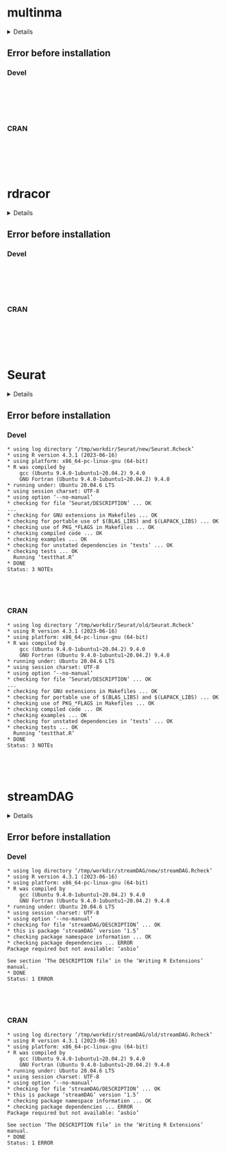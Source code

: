 # multinma

<details>

* Version: NA
* GitHub: NA
* Source code: https://github.com/cran/multinma
* Number of recursive dependencies: 152

Run `revdepcheck::cloud_details(, "multinma")` for more info

</details>

## Error before installation

### Devel

```






```
### CRAN

```






```
# rdracor

<details>

* Version: NA
* GitHub: NA
* Source code: https://github.com/cran/rdracor
* Number of recursive dependencies: 52

Run `revdepcheck::cloud_details(, "rdracor")` for more info

</details>

## Error before installation

### Devel

```






```
### CRAN

```






```
# Seurat

<details>

* Version: 5.0.1
* GitHub: https://github.com/satijalab/seurat
* Source code: https://github.com/cran/Seurat
* Date/Publication: 2023-11-17 23:10:06 UTC
* Number of recursive dependencies: 264

Run `revdepcheck::cloud_details(, "Seurat")` for more info

</details>

## Error before installation

### Devel

```
* using log directory ‘/tmp/workdir/Seurat/new/Seurat.Rcheck’
* using R version 4.3.1 (2023-06-16)
* using platform: x86_64-pc-linux-gnu (64-bit)
* R was compiled by
    gcc (Ubuntu 9.4.0-1ubuntu1~20.04.2) 9.4.0
    GNU Fortran (Ubuntu 9.4.0-1ubuntu1~20.04.2) 9.4.0
* running under: Ubuntu 20.04.6 LTS
* using session charset: UTF-8
* using option ‘--no-manual’
* checking for file ‘Seurat/DESCRIPTION’ ... OK
...
* checking for GNU extensions in Makefiles ... OK
* checking for portable use of $(BLAS_LIBS) and $(LAPACK_LIBS) ... OK
* checking use of PKG_*FLAGS in Makefiles ... OK
* checking compiled code ... OK
* checking examples ... OK
* checking for unstated dependencies in ‘tests’ ... OK
* checking tests ... OK
  Running ‘testthat.R’
* DONE
Status: 3 NOTEs





```
### CRAN

```
* using log directory ‘/tmp/workdir/Seurat/old/Seurat.Rcheck’
* using R version 4.3.1 (2023-06-16)
* using platform: x86_64-pc-linux-gnu (64-bit)
* R was compiled by
    gcc (Ubuntu 9.4.0-1ubuntu1~20.04.2) 9.4.0
    GNU Fortran (Ubuntu 9.4.0-1ubuntu1~20.04.2) 9.4.0
* running under: Ubuntu 20.04.6 LTS
* using session charset: UTF-8
* using option ‘--no-manual’
* checking for file ‘Seurat/DESCRIPTION’ ... OK
...
* checking for GNU extensions in Makefiles ... OK
* checking for portable use of $(BLAS_LIBS) and $(LAPACK_LIBS) ... OK
* checking use of PKG_*FLAGS in Makefiles ... OK
* checking compiled code ... OK
* checking examples ... OK
* checking for unstated dependencies in ‘tests’ ... OK
* checking tests ... OK
  Running ‘testthat.R’
* DONE
Status: 3 NOTEs





```
# streamDAG

<details>

* Version: 1.5
* GitHub: NA
* Source code: https://github.com/cran/streamDAG
* Date/Publication: 2023-10-06 18:50:02 UTC
* Number of recursive dependencies: 133

Run `revdepcheck::cloud_details(, "streamDAG")` for more info

</details>

## Error before installation

### Devel

```
* using log directory ‘/tmp/workdir/streamDAG/new/streamDAG.Rcheck’
* using R version 4.3.1 (2023-06-16)
* using platform: x86_64-pc-linux-gnu (64-bit)
* R was compiled by
    gcc (Ubuntu 9.4.0-1ubuntu1~20.04.2) 9.4.0
    GNU Fortran (Ubuntu 9.4.0-1ubuntu1~20.04.2) 9.4.0
* running under: Ubuntu 20.04.6 LTS
* using session charset: UTF-8
* using option ‘--no-manual’
* checking for file ‘streamDAG/DESCRIPTION’ ... OK
* this is package ‘streamDAG’ version ‘1.5’
* checking package namespace information ... OK
* checking package dependencies ... ERROR
Package required but not available: ‘asbio’

See section ‘The DESCRIPTION file’ in the ‘Writing R Extensions’
manual.
* DONE
Status: 1 ERROR





```
### CRAN

```
* using log directory ‘/tmp/workdir/streamDAG/old/streamDAG.Rcheck’
* using R version 4.3.1 (2023-06-16)
* using platform: x86_64-pc-linux-gnu (64-bit)
* R was compiled by
    gcc (Ubuntu 9.4.0-1ubuntu1~20.04.2) 9.4.0
    GNU Fortran (Ubuntu 9.4.0-1ubuntu1~20.04.2) 9.4.0
* running under: Ubuntu 20.04.6 LTS
* using session charset: UTF-8
* using option ‘--no-manual’
* checking for file ‘streamDAG/DESCRIPTION’ ... OK
* this is package ‘streamDAG’ version ‘1.5’
* checking package namespace information ... OK
* checking package dependencies ... ERROR
Package required but not available: ‘asbio’

See section ‘The DESCRIPTION file’ in the ‘Writing R Extensions’
manual.
* DONE
Status: 1 ERROR





```
